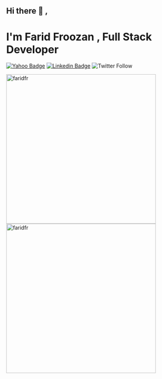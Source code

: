## Hi there 👋 ,
# I'm Farid Froozan , Full Stack Developer


[![Yahoo Badge](https://img.shields.io/badge/-froozan@yahoo.com-c14438?style=flat&logo=Yahoo&logoColor=white&link=mailto:froozan@yahoo.com)](mailto:froozan@yahoo.com)
[![Linkedin Badge](https://img.shields.io/badge/-Farid%20Froozan-0072b1?style=flat&logo=Linkedin&logoColor=white&link=https://linkedin.com/in/faridfroozan/)](https://linkedin.com/in/faridfroozan/) 
![Twitter Follow](https://img.shields.io/twitter/follow/faridfroozan?style=social)

<div><img align="left" src="https://github-readme-stats.vercel.app/api/top-langs/?username=faridfr&layout=compact&hide=html&theme=dark" alt="faridfr" width="400" /></div>

<div>&nbsp;<img align="center" src="https://github-readme-stats.vercel.app/api?username=faridfr&show_icons=true&theme=dark" alt="faridfr"  width="400" /></div>

